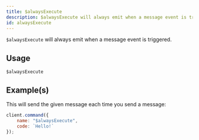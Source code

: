 ```yaml
---
title: $alwaysExecute
description: $alwaysExecute will always emit when a message event is triggered
id: alwaysExecute
---
```


`$alwaysExecute` will always emit when a message event is triggered.

## Usage

```aoi
$alwaysExecute
```

## Example(s)

This will send the given message each time you send a message:

```javascript
client.command({
    name: "$alwaysExecute",
    code: `Hello!`
});
```
